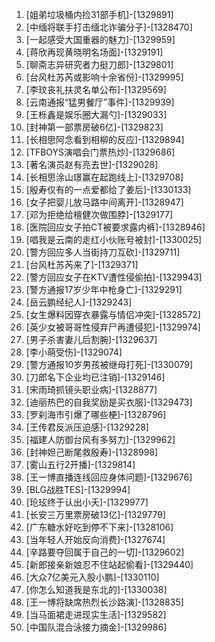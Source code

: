 
1. [姐弟垃圾桶内捡31部手机]-[1329891]
1. [中缅将联手打击缅北诈骗分子]-[1328470]
1. [一起感受大国重器的魅力]-[1329959]
1. [蒋欣再现黄晓明名场面]-[1329191]
1. [聊斋志异研究者力挺刀郎]-[1329801]
1. [台风杜苏芮或影响十余省份]-[1329995]
1. [李玟丧礼扶灵名单公布]-[1329569]
1. [云南通报“猛男餐厅”事件]-[1329939]
1. [王栎鑫是娱乐圈大漏勺]-[1329033]
1. [封神第一部票房破6亿]-[1329823]
1. [长相思阿念看到相柳的反应]-[1329894]
1. [TFBOYS演唱会门票热炒]-[1329686]
1. [著名演员赵有亮去世]-[1329028]
1. [长相思涂山璟赢在起跑线上]-[1329708]
1. [殷寿仅有的一点爱都给了姜后]-[1330133]
1. [女子把婴儿放马路中间离开]-[1328947]
1. [邓为拒绝给檀健次做围脖]-[1329177]
1. [医院回应女子拍CT被要求露内裤]-[1328946]
1. [唱我是云南的走红小伙账号被封]-[1330025]
1. [警方回应多人当街持刀互砍]-[1329711]
1. [台风杜苏芮来了]-[1329371]
1. [警方回应女子在KTV遭性侵偷拍]-[1329943]
1. [警方通报17岁少年中枪身亡]-[1329291]
1. [岳云鹏经纪人]-[1329243]
1. [女生爆料因穿衣暴露与情侣冲突]-[1328572]
1. [英少女被哥哥性侵弃尸再遭侵犯]-[1329974]
1. [男子杀害妻儿后割腕]-[1329637]
1. [李小萌受伤]-[1329074]
1. [警方通报10岁男孩被继母打死]-[1330079]
1. [刀郎名下企业均已注销]-[1329146]
1. [宋雨琦抓镜头职业病]-[1328877]
1. [迪丽热巴的自我奖励是买衣服]-[1329473]
1. [罗刹海市引爆了哪些梗]-[1328796]
1. [王传君反派压迫感]-[1329228]
1. [福建人防御台风有多努力]-[1329962]
1. [封神妲己断尾救殷寿]-[1328998]
1. [雾山五行2开播]-[1329814]
1. [王一博直播连线回应身体问题]-[1329676]
1. [BLG战胜TES]-[1329994]
1. [玱玹终于认出小夭]-[1329977]
1. [长安三万里票房破13亿]-[1329779]
1. [广东糖水好吃到停不下来]-[1328106]
1. [当年轻人开始反向消费]-[1327674]
1. [辛路要夺回属于自己的一切]-[1329602]
1. [新郎接亲新娘忍不住站起偷看]-[1329440]
1. [大众7亿美元入股小鹏]-[1330110]
1. [你怎么知道我是东北的]-[1330038]
1. [王一博将缺席热烈长沙路演]-[1328835]
1. [当马面裙走进现实生活]-[1329582]
1. [中国队混合泳接力摘金]-[1329986]